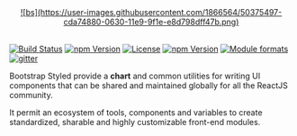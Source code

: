 
<div align="center">
  <a href="https://bootstrap-styled.github.o">
    ![bs](https://user-images.githubusercontent.com/1866564/50375497-cda74880-0630-11e9-9f1e-e8d798dff47b.png)
  </a>
  <br/>
  <br/>  
</div>


[![Build Status](https://travis-ci.org/bootstrap-styled/bootstrap-styled.svg?branch=master)](https://travis-ci.org/bootstrap-styled/bootstrap-styled) 
[![npm Version](https://img.shields.io/npm/v/bootstrap-styled.svg?style=flat)](https://www.npmjs.com/package/bootstrap-styled) 
[![License](https://img.shields.io/npm/l/bootstrap-styled.svg?style=flat)](https://www.npmjs.com/package/bootstrap-styled) 
[![npm Version](https://img.shields.io/node/v/bootstrap-styled.svg?style=flat)](https://www.npmjs.com/package/bootstrap-styled) 
[![Module formats](https://img.shields.io/badge/module%20formats-umd%2C%20cjs%2C%20esm-green.svg?style=flat)](https://www.npmjs.com/package/@bootstrap-styled/bootstrap-styled)
[![gitter](https://badges.gitter.im/bootstrap-styled/bootstrap-styled.svg)](https://gitter.im/bootstrap-styled)

Bootstrap Styled provide a **chart** and common utilities for writing UI components that can be shared and maintained globally for all the ReactJS community. 

It permit an ecosystem of tools, components and variables to create standardized, sharable and highly customizable front-end modules.

